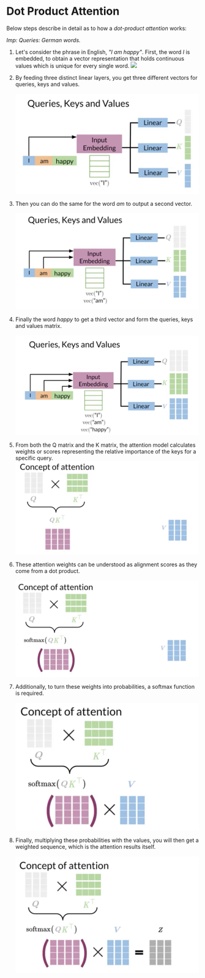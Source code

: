 # Dot Product Attention

Below steps describe in detail as to how a *dot-product attention* works:

*Imp: Queries: German words.*

1. Let's consider the phrase in English, *"I am happy"*. 
First, the word *I* is embedded, to obtain a vector representation that holds continuous values which is unique for every single word.
<img src="../images/7.step - 1.png"></img><br>

2. By feeding three distinct linear layers, you get three different vectors for queries, keys and values.<br><br>
<img src="../images/8. step - 2.png"></img><br>

3. Then you can do the same for the word *am* to output a second vector. <br><br>
<img src="../images/9. step - 3.png"></img><br>

4. Finally the word *happy* to get a third vector and form the queries, keys and values matrix.<br><br>
<img src="../images/10. step - 4.png"></img><br>

5. From both the Q matrix and the K matrix, the attention model calculates weights or scores representing the relative importance of the keys for a specific query.
<img src="../images/11. step - 5.png"></img><br>

6. These attention weights can be understood as alignment scores as they come from a dot product. <br><br>
<img src="../images/12. step - 6.png"></img><br>

7. Additionally, to turn these weights into probabilities, a softmax function is required.<br><br>
<img src="../images/13. step - 7.png"></img><br>

7. Finally, multiplying these probabilities with the values, you will then get a weighted sequence, which is the attention results itself.<br><br>
<img src="../images/14. step - 8.png"></img><br>


